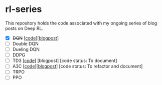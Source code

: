 # rl-series

This repository holds the code associated with my ongoing series of blog posts on Deep RL.
- [x] ~~DQN~~ [[code](https://github.com/saashanair/rl-series/tree/master/dqn)][[blogpost](https://medium.com/@saasha/rl-series-2-dqn-e739eb3ab1d1)]
- [ ] Double DQN
- [ ] Dueling DQN
- [ ] DDPG
- [ ] TD3 [[code](https://github.com/saashanair/rl-series/tree/master/td3)] [blogpost] [code status: To document]
- [ ] A3C [[code](https://github.com/saashanair/rl-series/tree/master/a3c)][[blogpost](https://www.saashanair.com/a3c-algorithm-with-cartpole/)] [code status: To refactor and document]
- [ ] TRPO
- [ ] PPO
